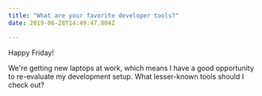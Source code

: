 ```yaml
---
title: "What are your favorite developer tools?"
date: 2019-06-28T14:49:47.804Z

---
```

Happy Friday!

We're getting new laptops at work, which means I have a good opportunity to re-evaluate my development setup. What lesser-known tools should I check out?